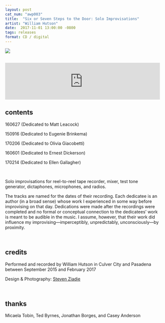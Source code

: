 ```yaml
---
layout: post
cat_num: "awp003"
title:  "Six or Seven Steps to the Door: Solo Improvisations"
artist: "William Hutson"
date:  2017-11-01 13:00:00 -0800
tags: releases
format: CD / digital
---
```


![]({{site.url}}/assets/hutson_front_cover.png)

<br/>

<iframe style="border: 0; width: 100%; height: 120px;" src="https://bandcamp.com/EmbeddedPlayer/album=1637671970/size=large/bgcol=ffffff/linkcol=0687f5/tracklist=false/artwork=small/transparent=true/" seamless><a href="http://awavepress.bandcamp.com/album/six-or-seven-steps-to-the-door-solo-improvisations">Six or Seven Steps to the Door: Solo Improvisations by William Hutson</a></iframe>

<br/>

## contents

160627 (Dedicated to Matt Leacock)

150916 (Dedicated to Eugenie Brinkema)

170206 (Dedicated to Olivia Giacobetti)

160601 (Dedicated to Ernest Dickerson)

170214 (Dedicated to Ellen Gallagher)

<br/>

Solo improvisations for reel-to-reel tape recorder, mixer, test tone generator, dictaphones, microphones, and radios.

The tracks are named for the dates of their recording. Each dedicatee is an author (in a broad sense) whose work I experienced in some way before improvising on that day. Dedications were made after the recordings were completed and no formal or conceptual connection to the dedicatees’ work is meant to be audible in the music. I assume, however, that their work did influence my improvising—imperceptibly, unpredictably, unconsciously—by proximity.

<br/>

## credits

Performed and recorded by William Hutson in Culver City and Pasadena between September 2015 and February 2017

Design & Photography: [Steven Ziadie](http://estzi.com/)

<br/>

## thanks

Micaela Tobin, Ted Byrnes, Jonathan Borges, and Casey Anderson
